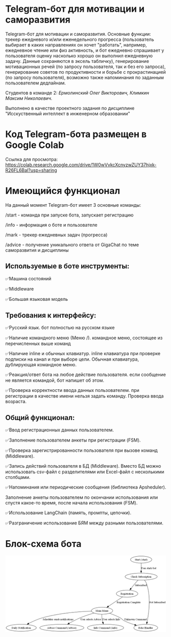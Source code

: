 # Telegram-бот для мотивации и саморазвития
Telegram-бот для мотивации и саморазвития. Основные функции: трекер ежедневого и/или еженедельного прогресса (пользователь выбирает в каких направлениях он хочет "работать", например, ежедневное чтение или физ активность, и бот ежедневно спрашивает у пользователя оценку насколько хорошо он выполнил ежедневную задачу. Данные сохраняются в эксель табличку), генерирование мотивационных речей (по запросу пользователя, так и без его запроса), генерирование советов по продуктивности и борьбе с прокрастинацией (по запросу пользователя), возможно также напоминания по заданным пользователем дедлайнам.

Студентов в команде 2: *Ермолинский Олег Викторович, Климкин Максим Николаевич.*

Выполнено в качестве проектного задания по дисциплине "Исскуственный интеллект в инженерном образовании"



# Код Telegram-бота размещен в Google Colab
Ссылка для просмотра: https://colab.research.google.com/drive/1W0wVvkcXcnyzwZUY37hjxk-R26FL6BaI?usp=sharing



# Имеющийся функционал

На данный момент Telegram-бот имеет 3 основные команды: 

/start - команда при запуске бота, запускает регистрацию 

/info - информация о боте и пользователе

/mark - трекер ежедневных задач (прогресса)

/advice - получение уникального ответа от GigaChat по теме саморазвития и дисциплины



## **Используемые в боте инструменты:**

✅Машина состояний

✅Middleware

✅Большая языковая модель



## **Требования к интерфейсу:**

✅Русский язык. 
бот полностью на русском языке

✅Наличие командного меню (Меню /). 
командное меню, состоящее из перечисленных выше команд

✅Наличие inline и обычных клавиатур.
inline клавиатура при проверке подписки на канал и при выборе цели. Обычная клавиатура, дублирующая командное меню.

✅Реакция/ответ бота на любое действие пользователя.
если сообщение не является командой, бот напишет об этом.

✅Проверка корректности ввода данных пользователем.
при регистрации в качестве имени нельзя задать команду. Проверка ввода возраста.



## **Общий функционал:**

✅Ввод регистрационных данных пользователем.

✅Заполнение пользователем анкеты при регистрации (FSM).

✅Проверка зарегистрированности пользователя при вызове команд (Middleware).

✅Запись действий пользователя в БД (Middleware). Вместо БД можно использовать csv-файл с разделителями или Excel-файл с несколькими столбцами.

✅Напоминания или периодические сообщения (библиотека Apsheduler).

Заполнение анкеты пользователем по окончании использования или спустя какое-то время, после начала использования (FSM).

✅Использование LangChain (память, промпты, цепочки).

✅Разграничение использование БЯМ между разными пользователями.

# Блок-схема бота
![Блок-схема бота](bot_flowchart.png)

